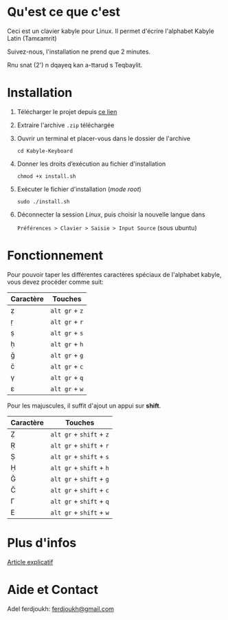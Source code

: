 Qu'est ce que c'est
===================

Ceci est un clavier kabyle pour Linux. Il permet d'écrire l'alphabet Kabyle Latin (Tamεamrit)

Suivez-nous, l'installation ne prend que 2 minutes.

Rnu snat (2') n dqayeq kan a-ttaruḍ s Teqbaylit.

Installation
============

1. Télécharger le projet depuis [ce lien](https://github.com/ferdjoukh/Kabyle-Keyboard)
2. Extraire l'archive `.zip` téléchargée
3. Ouvrir un terminal et placer-vous dans le dossier de l'archive

	`cd Kabyle-Keyboard`

4. Donner les droits d’exécution au fichier d'installation
	
	`chmod +x install.sh`

5. Exécuter le fichier d'installation (*mode root*)

	`sudo ./install.sh`

6. Déconnecter la session *Linux*, puis choisir la nouvelle langue dans

	`Préférences > Clavier > Saisie > Input Source` (sous ubuntu)	 	    

Fonctionnement
==============

Pour pouvoir taper les différentes caractères spéciaux de l'alphabet kabyle, vous devez procéder comme suit:

| Caractère | Touches        |
|-----------| ---------------|
| ẓ         | `alt gr` + `z` |
| ṛ         | `alt gr` + `r` |
| ṣ         | `alt gr` + `s` |
| ḥ         | `alt gr` + `h` |
| ǧ         | `alt gr` + `g` |
| č         | `alt gr` + `c` |
| γ         | `alt gr` + `q` |
| ε         | `alt gr` + `w` |

Pour les majuscules, il suffit d'ajout un appui sur **shift**.

| Caractère | Touches                  |
|-----------| -------------------------|
| Ẓ         | `alt gr` + `shift` + `z` |
| Ṛ         | `alt gr` + `shift` + `r` |
| Ṣ         | `alt gr` + `shift` + `s` |
| Ḥ         | `alt gr` + `shift` + `h` |
| Ǧ         | `alt gr` + `shift` + `g` |
| Č         | `alt gr` + `shift` + `c` |
| Γ         | `alt gr` + `shift` + `q` |
| Ε         | `alt gr` + `shift` + `w` |


Plus d'infos
===============

[Article explicatif](http://adel-ferdjoukh.ovh/installer-un-clavier-kabyle-pour-linux/)

Aide et Contact
===============

Adel ferdjoukh: ferdjoukh@gmail.com
